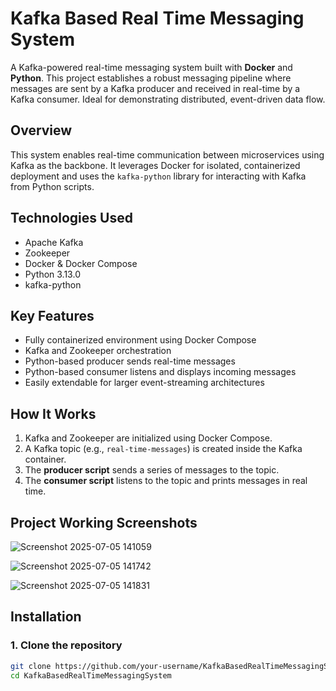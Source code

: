 # Kafka Based Real Time Messaging System

A Kafka-powered real-time messaging system built with **Docker** and **Python**. This project establishes a robust messaging pipeline where messages are sent by a Kafka producer and received in real-time by a Kafka consumer. Ideal for demonstrating distributed, event-driven data flow.
  
## Overview    
  
This system enables real-time communication between microservices using Kafka as the backbone. It leverages Docker for isolated, containerized deployment and uses the `kafka-python` library for interacting with Kafka from Python scripts.

## Technologies Used 
   
- Apache Kafka   
- Zookeeper   
- Docker & Docker Compose  
- Python 3.13.0
- kafka-python  

## Key Features

- Fully containerized environment using Docker Compose  
- Kafka and Zookeeper orchestration  
- Python-based producer sends real-time messages  
- Python-based consumer listens and displays incoming messages  
- Easily extendable for larger event-streaming architectures  

## How It Works

1. Kafka and Zookeeper are initialized using Docker Compose.
2. A Kafka topic (e.g., `real-time-messages`) is created inside the Kafka container.
3. The **producer script** sends a series of messages to the topic.
4. The **consumer script** listens to the topic and prints messages in real time.

## Project Working Screenshots

![Screenshot 2025-07-05 141059](https://github.com/user-attachments/assets/534fd9bb-65d1-4940-88f4-5b65b19b99bd)

![Screenshot 2025-07-05 141742](https://github.com/user-attachments/assets/3e73884c-898e-4994-9ccc-d9748e294df1)

![Screenshot 2025-07-05 141831](https://github.com/user-attachments/assets/82366f83-7b26-4e88-94ae-9c0162e7dae9)

## Installation

### 1. Clone the repository

```bash
git clone https://github.com/your-username/KafkaBasedRealTimeMessagingSystem.git
cd KafkaBasedRealTimeMessagingSystem
